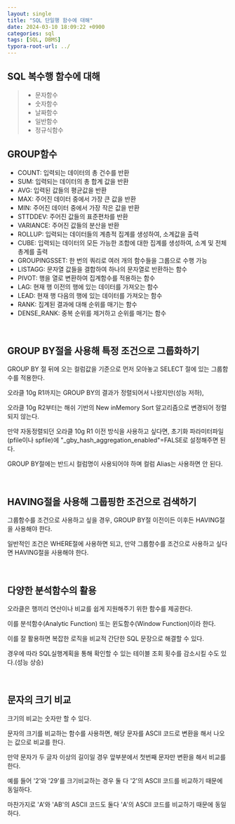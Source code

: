 ```yaml
---
layout: single
title: "SQL 단일행 함수에 대해"
date: 2024-03-10 18:09:22 +0900
categories: sql
tags: [SQL, DBMS]
typora-root-url: ../
---
```


## SQL 복수행 함수에 대해

> - 문자함수
> - 숫자함수
> - 날짜함수
> - 일반함수
> - 정규식함수

## GROUP함수

- COUNT: 입력되는 데이터의 총 건수를 반환
- SUM: 입력되는 데이터의 총 합계 값을 반환
- AVG: 입력된 값들의 평균값을 반환
- MAX: 주어진 데이터 중에서 가장 큰 값을 반환
- MIN: 주어진 데이터 중에서 가장 작은 값을 반환
- STTDDEV: 주어진 값들의 표준편차를 반환
- VARIANCE: 주어진 값들의 분산을 반환
- ROLLUP: 입력되는 데이터들의 계층적 집계를 생성하여, 소계값을 출력
- CUBE: 입력되는 데이터의 모든 가능한 조합에 대한 집계를 생성하여, 소계 및 전체 총계를 출력
- GROUPINGSSET: 한 번의 쿼리로 여러 개의 함수들을 그룹으로 수행 가능
- LISTAGG: 문자열 값들을 결합하여 하나의 문자열로 반환하는 함수
- PIVOT: 행을 열로 변환하여 집계함수를 적용하는 함수
- LAG: 현재 행 이전의 행에 있는 데이터를 가져오는 함수
- LEAD: 현재 행 다음의 행에 있는 데이터를 가져오는 함수
- RANK: 집계된 결과에 대해 순위를 매기는 함수
- DENSE_RANK: 중복 순위를 제거하고 순위를 매기는 함수

<br>

## GROUP BY절을 사용해 특정 조건으로 그룹화하기

GROUP BY 절 뒤에 오는 컬럼값을 기준으로 먼저 모아놓고 SELECT 절에 있는 그룹함수를 적용한다.

오라클 10g R1까지는 GROUP BY의 결과가 정렬되어서 나왔지만(성능 저하), 

오라클 10g R2부터는 해쉬 기반의 New inMemory Sort 알고리즘으로 변경되어 정렬되지 않는다.

만약 자동정렬되던 오라클 10g R1 이전 방식을 사용하고 싶다면, 초기화 파라미터파일(pfile이나 spfile)에 "_gby_hash_aggregation_enabled"=FALSE로 설정해주면 된다.

GROUP BY절에는 반드시 컬럼명이 사용되어야 하며 컬럼 Alias는 사용하면 안 된다.

<br>

## HAVING절을 사용해 그룹핑한 조건으로 검색하기

그룹함수를 조건으로 사용하고 싶을 경우, GROUP BY절 이전이든 이후든 HAVING절을 사용해야 한다. 

일반적인 조건은 WHERE절에 사용하면 되고, 만약 그룹함수를 조건으로 사용하고 싶다면 HAVING절을 사용해야 한다.

<br>

## 다양한 분석함수의 활용

오라클은 행끼리 연산이나 비교를 쉽게 지원해주기 위한 함수를 제공한다.

이를 분석함수(Analytic Function) 또는 윈도함수(Window Function)이라 한다.

이를 잘 활용하면 복잡한 로직을 비교적 간단한 SQL 문장으로 해결할 수 있다. 

경우에 따라 SQL실행계획을 통해 확인할 수 있는 테이블 조회 횟수를 감소시킬 수도 있다.(성능 상승)

<br>

## 문자의 크기 비교

크기의 비교는 숫자만 할 수 있다.

문자의 크기를 비교하는 함수를 사용하면, 해당 문자를 ASCII 코드로 변환을 해서 나오는 값으로 비교를 한다.

만약 문자가 두 글자 이상의 길이일 경우 앞부분에서 첫번째 문자만 변환을 해서 비교를 한다.

예를 들어 '2'와 '29'를 크기비교하는 경우 둘 다 '2'의 ASCII 코드를 비교하기 때문에 동일하다. 

마찬가지로 'A'와 'AB'의 ASCII 코드도 둘다 'A'의 ASCII 코드를 비교하기 때문에 동일하다.
